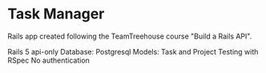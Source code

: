 # Task Manager

Rails app created following the TeamTreehouse course "Build a Rails API".

Rails 5 api-only
Database: Postgresql
Models: Task and Project
Testing with RSpec
No authentication
